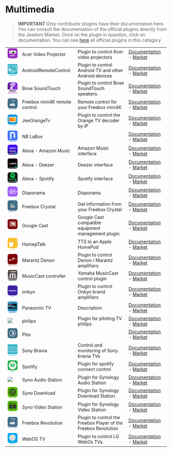 
# Multimedia


>**IMPORTANT**
>Only contributor plugins have their documentation here. You can consult the documentation of the official plugins directly from the Jeedom Market. Once on the plugin in question, click on documentation.
>You can see [here](https://market.jeedom.com/index.php?v=d&p=market&type=plugin&categorie=multimedia) all official plugins in this category


| | | | |
|--- | --- | --- | ---|
|<img src="AcerVP/AcerVP_icon.png" class="pluginLogo" width="100" />|Acer Video Projector|Plugin to control Acer video projectors|[Documentation](https://github.com/Cricri67/Jeedom-AcerVP/blob/master/docs/en_US/index.md) - [Market](https://market.jeedom.com/index.php?v=d&p=market_display&id=3501)|
|<img src="AndroidRemoteControl/AndroidRemoteControl_icon.png" class="pluginLogo" width="100" />|AndroidRemoteControl|Plugin to control Android TV and other Android devices|[Documentation](https://NextDom.github.io/plugin-AndroidRemoteControl/) - [Market](https://market.jeedom.com/index.php?v=d&p=market_display&id=3360)|
|<img src="BoseSoundTouch/BoseSoundTouch_icon.png" class="pluginLogo" width="100" />|Bose SoundTouch|Plugin to control Bose SoundTouch speakers.|[Documentation](https://sabinus52.github.io/jeedom-bose-soundtouch/en_US/) - [Market](https://market.jeedom.com/index.php?v=d&p=market_display&id=3565)|
|<img src="FreeboxMini4k/FreeboxMini4k_icon.png" class="pluginLogo" width="100" />|Freebox mini4K remote control|Remote control for your Freebox mini4K|[Documentation](http://mika-nt28.github.io/Documentations/FreeboxMini4k/fr_FR) - [Market](https://market.jeedom.com/index.php?v=d&p=market_display&id=3756)|
|<img src="JeeOrangeTv/JeeOrangeTv_icon.png" class="pluginLogo" width="100" />|JeeOrangeTv|Plugin to control the Orange TV decoder by IP|[Documentation](https://totoff974.github.io/JeeOrangeTv/en_US/) - [Market](https://market.jeedom.com/index.php?v=d&p=market_display&id=2706)|
|<img src="NBLabox/NBLabox_icon.png" class="pluginLogo" width="100" />|NB LaBox||[Documentation]() - [Market](https://market.jeedom.com/index.php?v=d&p=market_display&id=2428)|
|<img src="alexaamazonmusic/alexaamazonmusic_icon.png" class="pluginLogo" width="100" />|Alexa - Amazon Music|Amazon Music interface|[Documentation](http://sigalou-domotique.fr/plugin-jeedom-alexa-api/90-alexa-amazon-music-documentation) - [Market](https://market.jeedom.com/index.php?v=d&p=market_display&id=3910)|
|<img src="alexadeezer/alexadeezer_icon.png" class="pluginLogo" width="100" />|Alexa - Deezer|Deezer interface|[Documentation](http://sigalou-domotique.fr/plugin-jeedom-alexa-api/98-alexa-deezer-documentation) - [Market](https://market.jeedom.com/index.php?v=d&p=market_display&id=3911)|
|<img src="alexaspotify/alexaspotify_icon.png" class="pluginLogo" width="100" />|Alexa - Spotify|Spotify interface|[Documentation](http://sigalou-domotique.fr/plugin-jeedom-alexa-api/97-alexa-sportify-documentation) - [Market](https://market.jeedom.com/index.php?v=d&p=market_display&id=3913)|
|<img src="diaporama/diaporama_icon.png" class="pluginLogo" width="100" />|Diaporama|Diaporama|[Documentation](http://sigalou-domotique.fr/diaporama/82-plugin-diaporama-documentation) - [Market](https://market.jeedom.com/index.php?v=d&p=market_display&id=3870)|
|<img src="freeCrystal/freeCrystal_icon.png" class="pluginLogo" width="100" />|Freebox Crystal|Get information from your Freebox Crystal|[Documentation](https://mika-nt28.github.io/Documentations/freeCrystal/en_US/) - [Market](https://market.jeedom.com/index.php?v=d&p=market_display&id=1139)|
|<img src="googlecast/googlecast_icon.png" class="pluginLogo" width="100" />|Google Cast|Google Cast compatible equipment management plugin|[Documentation](https://github.com/guirem/plugin-googlecast/blob/develop/docs/en_US/index.md) - [Market](https://market.jeedom.com/index.php?v=d&p=market_display&id=3350)|
|<img src="homepTalk/homepTalk_icon.png" class="pluginLogo" width="100" />|HomepTalk|TTS to an Apple HomePod|[Documentation](https://nebzhb.github.io/jeedom_docs/plugins/homepTalk/en_US/) - [Market](https://market.jeedom.com/index.php?v=d&p=market_display&id=3825)|
|<img src="marantzdenon/marantzdenon_icon.png" class="pluginLogo" width="100" />|Marantz Denon|Plugin to control Denon / Marantz amplifiers|[Documentation](https://github.com/guirem/plugin-marantzdenon/blob/master/docs/en_US/index.md) - [Market](https://market.jeedom.com/index.php?v=d&p=market_display&id=3342)|
|<img src="musiccast/musiccast_icon.png" class="pluginLogo" width="100" />|MusicCast controller|Yamaha MusicCast control plugin|[Documentation](https://granddam.github.io/plugin-musiccast/en_US/index) - [Market](https://market.jeedom.com/index.php?v=d&p=market_display&id=3099)|
|<img src="onkyo/onkyo_icon.png" class="pluginLogo" width="100" />|onkyo|Plugin to control Onkyo brand amplifiers|[Documentation](http://dough29.github.io/Jeedom-Onkyo/en_US/) - [Market](https://market.jeedom.com/index.php?v=d&p=market_display&id=1107)|
|<img src="panasonicVIERA/panasonicVIERA_icon.png" class="pluginLogo" width="100" />|Panasonic TV|Description|[Documentation]() - [Market](https://market.jeedom.com/index.php?v=d&p=market_display&id=2882)|
|<img src="philips/philips_icon.png" class="pluginLogo" width="100" />|philips|Plugin for piloting TV philips|[Documentation](https://barre35.github.io/jeedom-plugin-philips/en_US/index) - [Market](https://market.jeedom.com/index.php?v=d&p=market_display&id=3875)|
|<img src="plex/plex_icon.png" class="pluginLogo" width="100" />|Plex||[Documentation](https://mika-nt28.github.io/Documentations/plex/en_US/) - [Market](https://market.jeedom.com/index.php?v=d&p=market_display&id=1380)|
|<img src="sonybravia/sonybravia_icon.png" class="pluginLogo" width="100" />|Sony Bravia|Control and monitoring of Sony bravia TVs|[Documentation](https://NextDom.github.io//plugin-sonybravia/en_US/) - [Market](https://market.jeedom.com/index.php?v=d&p=market_display&id=3100)|
|<img src="spotify/spotify_icon.png" class="pluginLogo" width="100" />|Spotify|Plugin for spotify connect control|[Documentation](https://barre35.github.io/jeedom-plugin-spotify/en_US/index) - [Market](https://market.jeedom.com/index.php?v=d&p=market_display&id=3700)|
|<img src="synoaudio/synoaudio_icon.png" class="pluginLogo" width="100" />|Syno Audio Station|Plugin for Synology Audio Station|[Documentation](https://nexus79000.github.io/synoaudio/en_US/) - [Market](https://market.jeedom.com/index.php?v=d&p=market_display&id=2063)|
|<img src="synodownload/synodownload_icon.png" class="pluginLogo" width="100" />|Syno Download|Plugin for Synology Download Station.|[Documentation](https://nexus79000.github.io/synodownload/en_US/) - [Market](https://market.jeedom.com/index.php?v=d&p=market_display&id=2624)|
|<img src="synovideo/synovideo_icon.png" class="pluginLogo" width="100" />|Syno Video Station|Plugin for Synology Video Station|[Documentation](https://nexus79000.github.io/synovideo/en_US/) - [Market](https://market.jeedom.com/index.php?v=d&p=market_display&id=2887)|
|<img src="telecfree/telecfree_icon.png" class="pluginLogo" width="100" />|Freebox Revolution|Plugin to control the Freebox Player of the Freebox Revolution|[Documentation](https://mika-nt28.github.io/Documentations/telecfree/en_US/) - [Market](https://market.jeedom.com/index.php?v=d&p=market_display&id=2032)|
|<img src="webosTv/webosTv_icon.png" class="pluginLogo" width="100" />|WebOS TV|Plugin to control LG WebOs TVs.|[Documentation](https://zyg0m4t1k.github.io/webosTv/en_US/) - [Market](https://market.jeedom.com/index.php?v=d&p=market_display&id=3301)|
